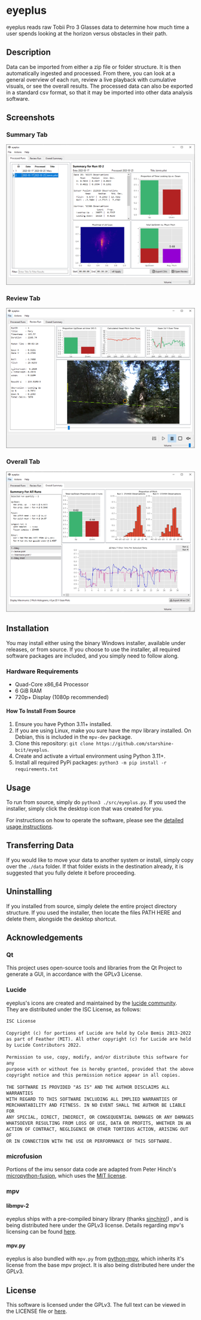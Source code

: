 # eyeplus

eyeplus reads raw Tobii Pro 3 Glasses data to determine how much time a user spends looking at the horizon versus obstacles in their path.

## Description

Data can be imported from either a zip file or folder structure. It is then automatically ingested and processed. From there, you can look at a general overview of each run, review a live playback with cumulative visuals, or see the overall results. The processed data can also be exported in a standard csv format, so that it may be imported into other data analysis software.

## Screenshots

### Summary Tab

![SummaryTab](./docs/images/eyeplus_summary_tab.png)

### Review Tab

![ReviewTab](./docs/images/eyeplus_review_tab.png)

### Overall Tab

![OverallTab](./docs/images/eyeplus_overall_tab.png)

## Installation

You may install either using the binary Windows installer, available under releases, or from source. If you choose to use the installer, all required software packages are included, and you simply need to follow along.

### Hardware Requirements

- Quad-Core x86_64 Processor
- 6 GiB RAM
- 720p+ Display (1080p recommended)

#### How To Install From Source

1. Ensure you have Python 3.11+ installed.
2. If you are using Linux, make you sure have the mpv library installed. On Debian, this is included in the `mpv-dev` package.
3. Clone this repository: `git clone https://github.com/starshine-bcit/eyeplus`.
4. Create and activate a virtual environment using Python 3.11+.
5. Install all required PyPi packages: `python3 -m pip install -r requirements.txt`

## Usage

To run from source, simply do `python3 ./src/eyeplus.py`. If you used the installer, simply click the desktop icon that was created for you.

For instructions on how to operate the software, please see the [detailed usage instructions](docs/usage.md).

## Transferring Data

If you would like to move your data to another system or install, simply copy over the `./data` folder. If that folder exists in the destination already, it is suggested that you fully delete it before proceeding.

## Uninstalling

If you installed from source, simply delete the entire project directory structure. If you used the installer, then locate the files PATH HERE and delete them, alongside the desktop shortcut.

## Acknowledgements

### Qt

This project uses open-source tools and libraries from the Qt Project to generate a GUI, in accordance with the GPLv3 License.

### Lucide

eyeplus's icons are created and maintained by the [lucide community](https://github.com/lucide-icons/lucide).  
They are distributed under the ISC License, as follows:

```
ISC License

Copyright (c) for portions of Lucide are held by Cole Bemis 2013-2022
as part of Feather (MIT). All other copyright (c) for Lucide are held
by Lucide Contributors 2022.

Permission to use, copy, modify, and/or distribute this software for any
purpose with or without fee is hereby granted, provided that the above
copyright notice and this permission notice appear in all copies.

THE SOFTWARE IS PROVIDED "AS IS" AND THE AUTHOR DISCLAIMS ALL WARRANTIES
WITH REGARD TO THIS SOFTWARE INCLUDING ALL IMPLIED WARRANTIES OF
MERCHANTABILITY AND FITNESS. IN NO EVENT SHALL THE AUTHOR BE LIABLE FOR
ANY SPECIAL, DIRECT, INDIRECT, OR CONSEQUENTIAL DAMAGES OR ANY DAMAGES
WHATSOEVER RESULTING FROM LOSS OF USE, DATA OR PROFITS, WHETHER IN AN
ACTION OF CONTRACT, NEGLIGENCE OR OTHER TORTIOUS ACTION, ARISING OUT OF
OR IN CONNECTION WITH THE USE OR PERFORMANCE OF THIS SOFTWARE.
```

### microfusion

Portions of the imu sensor data code are adapted from Peter Hinch's [micropython-fusion](https://github.com/micropython-IMU/micropython-fusion), which uses the [MIT license](https://github.com/micropython-IMU/micropython-fusion/blob/master/LICENSE).

### mpv

#### libmpv-2

eyeplus ships with a pre-compiled binary library (thanks [sinchiro!](https://sourceforge.net/projects/mpv-player-windows/files)) , and is being distributed here under the GPLv3 license. Details regarding mpv's licensing can be found [here](https://github.com/mpv-player/mpv/blob/master/Copyright).

#### mpv.py

eyeplus is also bundled with `mpv.py` from [python-mpv](https://github.com/jaseg/python-mpv), which inherits it's license from the base mpv project. It is also being distributed here under the GPLv3.

## License

This software is licensed under the GPLv3. The full text can be viewed in the LICENSE file or [here](https://www.gnu.org/licenses/gpl-3.0.txt).
